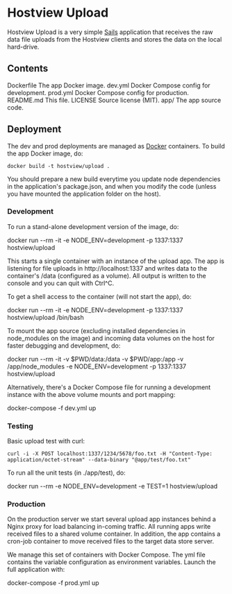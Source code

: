 # Hostview Upload

Hostview Upload is a very simple [Sails](http://sailsjs.org) application that receives the raw data file uploads from the Hostview clients and stores the data on the local hard-drive.

## Contents

Dockerfile	The app Docker image.
dev.yml		Docker Compose config for development.
prod.yml	Docker Compose config for production.
README.md	This file.
LICENSE		Source license (MIT).
app/		The app source code.


## Deployment

The dev and prod deployments are managed as [Docker](https://www.docker.com/) containers. To build the app Docker image, do:

    docker build -t hostview/upload .

You should prepare a new build everytime you update node dependencies in 
the application's package.json, and when you modify the code (unless you have
mounted the application folder on the host).


### Development

To run a stand-alone development version of the image, do:

   docker run --rm -it -e NODE_ENV=development -p 1337:1337 hostview/upload

This starts a single container with an instance of the upload app. The app is listening for file uploads in http://localhost:1337 and writes data to the container's /data (configured as a volume). All output is written to the console and you can quit with Ctrl^C.

To get a shell access to the container (will not start the app), do:

   docker run --rm -it -e NODE_ENV=development -p 1337:1337 hostview/upload /bin/bash

To mount the app source (excluding installed dependencies in node_modules on the image) and incoming data volumes on the host for faster debugging and development, do:

   docker run --rm -it -v $PWD/data:/data -v $PWD/app:/app -v /app/node_modules -e NODE_ENV=development -p 1337:1337 hostview/upload 

Alternatively, there's a Docker Compose file for running a development instance with the above volume mounts and port mapping:

   docker-compose -f dev.yml up

### Testing

Basic upload test with curl:

    curl -i -X POST localhost:1337/1234/5678/foo.txt -H "Content-Type: application/octet-stream" --data-binary "@app/test/foo.txt"

To run all the unit tests (in ./app/test), do:

   docker run --rm -e NODE_ENV=development -e TEST=1 hostview/upload


### Production

On the production server we start several upload app instances behind a Nginx proxy for load balancing in-coming traffic. All running apps write received files to a shared volume container. In addition, the app contains a cron-job container to move received files to the target data store server.

We manage this set of containers with Docker Compose. The yml file contains the variable configuration as environment variables. Launch the full application with:

   docker-compose -f prod.yml up

 
